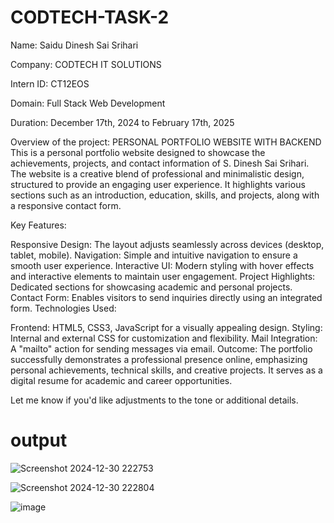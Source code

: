 # CODTECH-TASK-2

Name: Saidu Dinesh Sai Srihari

Company: CODTECH IT SOLUTIONS

Intern ID: CT12EOS

Domain: Full Stack Web Development

Duration: December 17th, 2024 to February 17th, 2025

Overview of the project: PERSONAL PORTFOLIO WEBSITE WITH BACKEND
This is a personal portfolio website designed to showcase the achievements, projects, and contact information of S. Dinesh Sai Srihari. The website is a creative blend of professional and minimalistic design, structured to provide an engaging user experience. It highlights various sections such as an introduction, education, skills, and projects, along with a responsive contact form.

Key Features:

Responsive Design: The layout adjusts seamlessly across devices (desktop, tablet, mobile).
Navigation: Simple and intuitive navigation to ensure a smooth user experience.
Interactive UI: Modern styling with hover effects and interactive elements to maintain user engagement.
Project Highlights: Dedicated sections for showcasing academic and personal projects.
Contact Form: Enables visitors to send inquiries directly using an integrated form.
Technologies Used:

Frontend: HTML5, CSS3, JavaScript for a visually appealing design.
Styling: Internal and external CSS for customization and flexibility.
Mail Integration: A "mailto" action for sending messages via email.
Outcome:
The portfolio successfully demonstrates a professional presence online, emphasizing personal achievements, technical skills, and creative projects. It serves as a digital resume for academic and career opportunities.

Let me know if you'd like adjustments to the tone or additional details.


# output
![Screenshot 2024-12-30 222753](https://github.com/user-attachments/assets/32e1204d-e6dc-4ff8-9c14-cddb581fedc8)

![Screenshot 2024-12-30 222804](https://github.com/user-attachments/assets/092e676d-18e5-478e-b16a-ad78eda940b4)

![image](https://github.com/user-attachments/assets/6542ec0f-79e6-4546-a9de-251fd560dc61)



